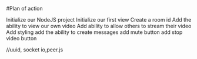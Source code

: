 #Plan of action

Initialize our NodeJS project
Initialize our first view
Create a room id
Add the ability to view our own video
Add ability to allow others to stream their video
Add styling
add the ability to create messages
add mute button
add stop video button

//uuid, socket io,peer.js
